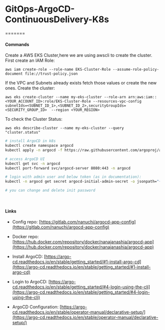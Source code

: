 # GitOps-ArgoCD-ContinuousDelivery-K8s

=======
#### Commands
Create a AWS EKS Cluster,here we are using awscli to create the cluster.
First create an IAM Role:
```
aws iam create-role --role-name EKS-Cluster-Role --assume-role-policy-document file://trust-policy.json
```
If the VPC and Subnets already exists fetch those values or create the new ones.
Create the cluster:
```
aws eks create-cluster --name my-eks-cluster --role-arn arn:aws:iam::<YOUR_ACCOUNT_ID>:role/EKS-Cluster-Role --resources-vpc-config subnetIds=<SUBNET_ID_1>,<SUBNET_ID_2>,securityGroupIds=<SECURITY_GROUP_ID>  --region <YOUR_REGION>
```
To check the Cluster Status:
```
aws eks describe-cluster --name my-eks-cluster --query "cluster.status"
```

```bash
# install ArgoCD in k8s
kubectl create namespace argocd
kubectl apply -n argocd -f https://raw.githubusercontent.com/argoproj/argo-cd/stable/manifests/install.yaml

# access ArgoCD UI
kubectl get svc -n argocd
kubectl port-forward svc/argocd-server 8080:443 -n argocd

# login with admin user and below token (as in documentation):
kubectl -n argocd get secret argocd-initial-admin-secret -o jsonpath="{.data.password}" | base64 --decode && echo

# you can change and delete init password

```
</br>

#### Links

* Config repo: [https://gitlab.com/nanuchi/argocd-app-config](https://gitlab.com/nanuchi/argocd-app-config)

* Docker repo: [https://hub.docker.com/repository/docker/nanajanashia/argocd-app](https://hub.docker.com/repository/docker/nanajanashia/argocd-app)

* Install ArgoCD: [https://argo-cd.readthedocs.io/en/stable/getting_started/#1-install-argo-cd](https://argo-cd.readthedocs.io/en/stable/getting_started/#1-install-argo-cd)

* Login to ArgoCD: [https://argo-cd.readthedocs.io/en/stable/getting_started/#4-login-using-the-cli](https://argo-cd.readthedocs.io/en/stable/getting_started/#4-login-using-the-cli)

* ArgoCD Configuration: [https://argo-cd.readthedocs.io/en/stable/operator-manual/declarative-setup/](https://argo-cd.readthedocs.io/en/stable/operator-manual/declarative-setup/)
